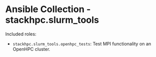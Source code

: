 # Ansible Collection - stackhpc.slurm_tools

Included roles:
- `stackhpc.slurm_tools.openhpc_tests`: Test MPI functionality on an OpenHPC cluster.
